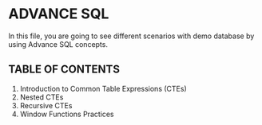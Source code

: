 # ADVANCE SQL
In this file, you are going to see different scenarios with demo database by using Advance SQL concepts.
## TABLE OF CONTENTS
1) Introduction to Common Table Expressions (CTEs)
2) Nested CTEs
3) Recursive CTEs
4) Window Functions Practices
